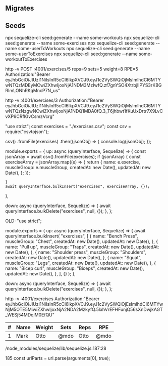 ## Migrates

## Seeds

npx sequelize-cli seed:generate --name some-workouts
npx sequelize-cli seed:generate --name some-exercises
npx sequelize-cli seed:generate --name some-userToWorkouts
npx sequelize-cli seed:generate --name some-userToExercises
npx sequelize-cli seed:generate --name some-workoutToExercises

http -v POST :4001/exercises/5 reps=9 sets=5 weight=8 RPE=5 Authorization:"Bearer eyJhbGciOiJIUzI1NiIsInR5cCI6IkpXVCJ9.eyJ1c2VySWQiOjMsImlhdCI6MTYwNTQzMDEyMCwiZXhwIjoxNjA1NDM3MzIwfQ.zf7gnYSO4XtrbjlIPYS3rKBGRImLONhRKqMncP7N_us"

http -v :4001/exercises/3 Authorization:"Bearer eyJhbGciOiJIUzI1NiIsInR5cCI6IkpXVCJ9.eyJ1c2VySWQiOjMsImlhdCI6MTYwNTQzNzgwNCwiZXhwIjoxNjA1NDQ1MDA0fQ.3_T6jhbwt1fKuUxDrtr7X9LvCvXP6CRflGvCsmzVcrg"

"use strict";
const exercises = "./exercises.csv";
const csv = require("csvtojson");

csv()
.fromFile(exercises)
.then((jsonObj) => {
console.log(jsonObj);
});

module.exports = {
up: async (queryInterface, Sequelize) => {
const jsonArray = await csv().fromFile(exercises);
if (jsonArray) {
const exerciseArray = jsonArray.map((e) => {
return {
name: e.exercise,
muscleGroup: e.muscleGroup,
createdAt: new Date(),
updatedAt: new Date(),
};
});

    }
    await queryInterface.bulkInsert("exercises", exerciseArray, {});

},

down: async (queryInterface, Sequelize) => {
await queryInterface.bulkDelete("exercises", null, {});
},
};

OLD:
"use strict";

module.exports = {
up: async (queryInterface, Sequelize) => {
await queryInterface.bulkInsert(
"exercises",
[
{
name: "Bench Press",
muscleGroup: "Chest",
createdAt: new Date(),
updatedAt: new Date(),
},
{
name: "Pull up",
muscleGroup: "Traps",
createdAt: new Date(),
updatedAt: new Date(),
},
{
name: "Shoulder press",
muscleGroup: "Shoulders",
createdAt: new Date(),
updatedAt: new Date(),
},
{
name: "Squat",
muscleGroup: "Legs",
createdAt: new Date(),
updatedAt: new Date(),
},
{
name: "Bicep curl",
muscleGroup: "Biceps",
createdAt: new Date(),
updatedAt: new Date(),
},
],
{}
);
},

down: async (queryInterface, Sequelize) => {
await queryInterface.bulkDelete("exercises", null, {});
},
};

http -v :4001/exercises Authorization:"Bearer eyJhbGciOiJIUzI1NiIsInR5cCI6IkpXVCJ9.eyJ1c2VySWQiOjEsImlhdCI6MTYwNjM5OTE5MiwiZXhwIjoxNjA2NDA2MzkyfQ.5lxhVrEFHFunjQ56sXnDwjkAGT_WESj54MDqlM0EfQU"

<Table striped bordered hover>
  <thead>
    <tr>
      <th>#</th>
      <th>Name</th>
      <th>Weight</th>
      <th>Sets</th>
      <th>Reps</th>
      <th>RPE</th>
    </tr>
  </thead>
  <tbody>
    <tr>
      <td>1</td>
      <td>Mark</td>
      <td>Otto</td>
      <td>@mdo</td>
      <td>Otto</td>
      <td>@mdo</td>
    </tr>
  </tbody>
</Table>

/node_modules/sequelize/lib/sequelize.js:187:28

185
const urlParts = url.parse(arguments[0], true);
